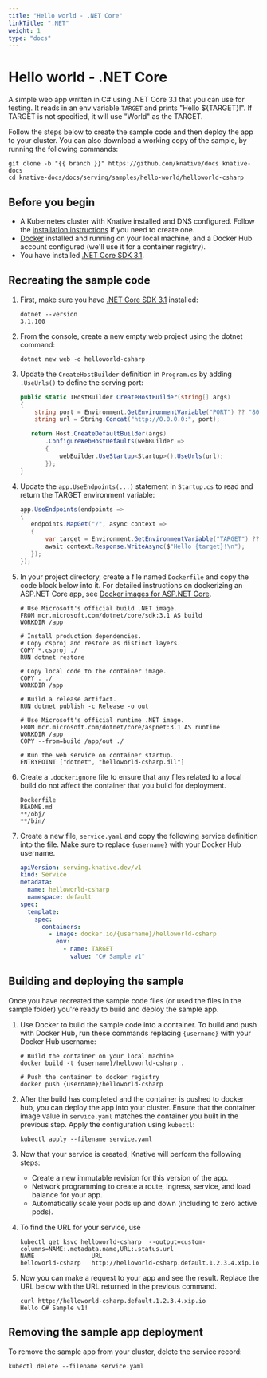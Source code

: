 ```yaml
---
title: "Hello world - .NET Core"
linkTitle: ".NET"
weight: 1
type: "docs"
---
```


# Hello world - .NET Core

A simple web app written in C# using .NET Core 3.1 that you can use for testing.
It reads in an env variable `TARGET` and prints "Hello \${TARGET}!". If TARGET
is not specified, it will use "World" as the TARGET.

Follow the steps below to create the sample code and then deploy the app to your
cluster. You can also download a working copy of the sample, by running the
following commands:

```shell
git clone -b "{{ branch }}" https://github.com/knative/docs knative-docs
cd knative-docs/docs/serving/samples/hello-world/helloworld-csharp
```

## Before you begin

- A Kubernetes cluster with Knative installed and DNS configured. Follow the
  [installation instructions](../../../../install/README.md) if you need to
  create one.
- [Docker](https://www.docker.com) installed and running on your local machine,
  and a Docker Hub account configured (we'll use it for a container registry).
- You have installed [.NET Core SDK 3.1](https://www.microsoft.com/net/core).

## Recreating the sample code

1. First, make sure you have
   [.NET Core SDK 3.1](https://www.microsoft.com/net/core) installed:

   ```shell
   dotnet --version
   3.1.100
   ```

1. From the console, create a new empty web project using the dotnet command:

   ```shell
   dotnet new web -o helloworld-csharp
   ```

1. Update the `CreateHostBuilder` definition in `Program.cs` by adding
   `.UseUrls()` to define the serving port:

   ```csharp
   public static IHostBuilder CreateHostBuilder(string[] args)
   {
       string port = Environment.GetEnvironmentVariable("PORT") ?? "8080";
       string url = String.Concat("http://0.0.0.0:", port);

      return Host.CreateDefaultBuilder(args)
          .ConfigureWebHostDefaults(webBuilder =>
          {
              webBuilder.UseStartup<Startup>().UseUrls(url);
          });
   }
   ```

1. Update the `app.UseEndpoints(...)` statement in `Startup.cs` to read and return the
   TARGET environment variable:

   ```csharp
   app.UseEndpoints(endpoints =>
   {
      endpoints.MapGet("/", async context =>
      {
          var target = Environment.GetEnvironmentVariable("TARGET") ?? "World";
          await context.Response.WriteAsync($"Hello {target}!\n");
      });
   });
   ```

1. In your project directory, create a file named `Dockerfile` and copy the code
   block below into it. For detailed instructions on dockerizing an ASP.NET Core
   app, see
   [Docker images for ASP.NET Core](https://docs.microsoft.com/en-us/aspnet/core/host-and-deploy/docker/building-net-docker-images).

   ```docker
   # Use Microsoft's official build .NET image.
   FROM mcr.microsoft.com/dotnet/core/sdk:3.1 AS build
   WORKDIR /app
 
   # Install production dependencies.
   # Copy csproj and restore as distinct layers.
   COPY *.csproj ./
   RUN dotnet restore

   # Copy local code to the container image.
   COPY . ./
   WORKDIR /app

   # Build a release artifact.
   RUN dotnet publish -c Release -o out

   # Use Microsoft's official runtime .NET image.
   FROM mcr.microsoft.com/dotnet/core/aspnet:3.1 AS runtime
   WORKDIR /app
   COPY --from=build /app/out ./

   # Run the web service on container startup.
   ENTRYPOINT ["dotnet", "helloworld-csharp.dll"]
   ```

1. Create a `.dockerignore` file to ensure that any files related to a local
   build do not affect the container that you build for deployment.

   ```ignore
   Dockerfile
   README.md
   **/obj/
   **/bin/
   ```

1. Create a new file, `service.yaml` and copy the following service definition
   into the file. Make sure to replace `{username}` with your Docker Hub
   username.

   ```yaml
   apiVersion: serving.knative.dev/v1
   kind: Service
   metadata:
     name: helloworld-csharp
     namespace: default
   spec:
     template:
       spec:
         containers:
           - image: docker.io/{username}/helloworld-csharp
             env:
               - name: TARGET
                 value: "C# Sample v1"
   ```

## Building and deploying the sample

Once you have recreated the sample code files (or used the files in the sample
folder) you're ready to build and deploy the sample app.

1. Use Docker to build the sample code into a container. To build and push with
   Docker Hub, run these commands replacing `{username}` with your Docker Hub
   username:

   ```shell
   # Build the container on your local machine
   docker build -t {username}/helloworld-csharp .

   # Push the container to docker registry
   docker push {username}/helloworld-csharp
   ```

1. After the build has completed and the container is pushed to docker hub, you
   can deploy the app into your cluster. Ensure that the container image value
   in `service.yaml` matches the container you built in the previous step. Apply
   the configuration using `kubectl`:

   ```shell
   kubectl apply --filename service.yaml
   ```

1. Now that your service is created, Knative will perform the following steps:

   - Create a new immutable revision for this version of the app.
   - Network programming to create a route, ingress, service, and load balance
     for your app.
   - Automatically scale your pods up and down (including to zero active pods).

1. To find the URL for your service, use

   ```
   kubectl get ksvc helloworld-csharp  --output=custom-columns=NAME:.metadata.name,URL:.status.url
   NAME                URL
   helloworld-csharp   http://helloworld-csharp.default.1.2.3.4.xip.io
   ```

1. Now you can make a request to your app and see the result. Replace
   the URL below with the URL returned in the previous command.

   ```shell
   curl http://helloworld-csharp.default.1.2.3.4.xip.io
   Hello C# Sample v1!
   ```

## Removing the sample app deployment

To remove the sample app from your cluster, delete the service record:

```shell
kubectl delete --filename service.yaml
```
